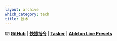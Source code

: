 ```yaml
---
layout: archive
which_category: tech
title: 技术
---
```

⌨️ [**GitHub**](https://github.com/feeshy)
| [**快捷指令**](/shortcuts)
| [**Tasker**](https://feeshy.github.io/tasker-shares/)
| [**Ableton Live Presets**](https://feeshy.github.io/racks4live)
